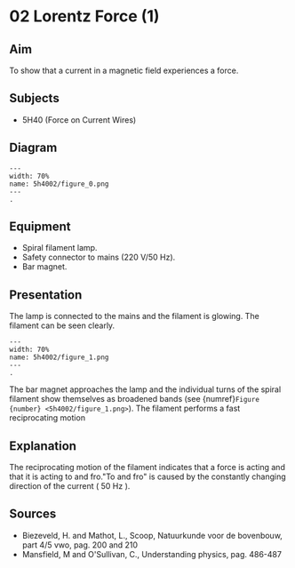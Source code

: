 # 02 Lorentz Force (1)  
  
## Aim   
 To show that a current in a magnetic field experiences a force.    
  
## Subjects   
* 5H40 (Force on Current Wires)   

## Diagram
   
```{figure} figures/figure_0.png  
---  
width: 70%  
name: 5h4002/figure_0.png  
---  
. 
```

## Equipment
 *  Spiral filament lamp. 
 *  Safety connector to mains ($220\mathrm{~V}/50\mathrm{~Hz}$). 
 *  Bar magnet.
    
  
## Presentation   
The lamp is connected to the mains and the filament is glowing. The filament can be seen clearly.     
```{figure} figures/figure_1.png  
---  
width: 70%  
name: 5h4002/figure_1.png  
---  
. 
```
The bar magnet approaches the lamp and the individual turns of the spiral filament show themselves as broadened bands (see {numref}`Figure {number} <5h4002/figure_1.png>`). The filament performs a fast reciprocating motion    
  
## Explanation   
The reciprocating motion of the filament indicates that a force is acting and that it is acting to and fro."To and fro" is caused by the constantly changing direction of the current ( $50 \mathrm{~Hz}$ ). 
  
## Sources
 *  Biezeveld, H. and Mathot, L., Scoop, Natuurkunde voor de bovenbouw, part 4/5 vwo, pag. 200 and 210 
 *  Mansfield, M and O'Sullivan, C., Understanding physics, pag. 486-487
  